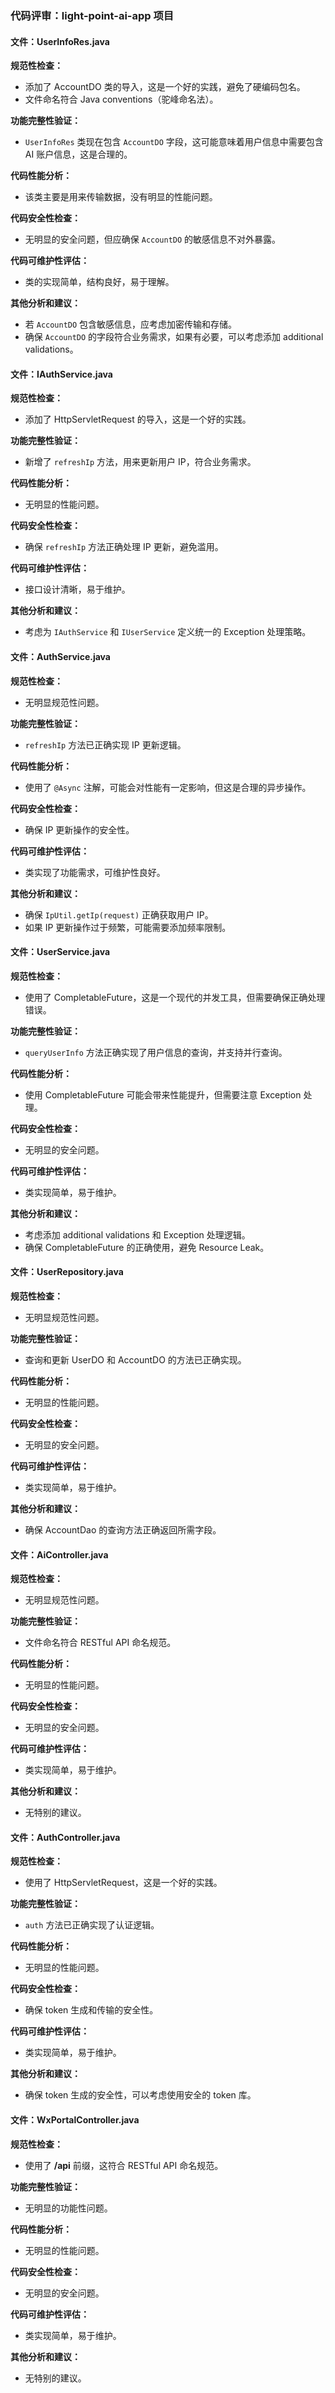 ### 代码评审：light-point-ai-app 项目

#### 文件：UserInfoRes.java

**规范性检查：**
- 添加了 AccountDO 类的导入，这是一个好的实践，避免了硬编码包名。
- 文件命名符合 Java conventions（驼峰命名法）。

**功能完整性验证：**
- `UserInfoRes` 类现在包含 `AccountDO` 字段，这可能意味着用户信息中需要包含 AI 账户信息，这是合理的。

**代码性能分析：**
- 该类主要是用来传输数据，没有明显的性能问题。

**代码安全性检查：**
- 无明显的安全问题，但应确保 `AccountDO` 的敏感信息不对外暴露。

**代码可维护性评估：**
- 类的实现简单，结构良好，易于理解。

**其他分析和建议：**
- 若 `AccountDO` 包含敏感信息，应考虑加密传输和存储。
- 确保 `AccountDO` 的字段符合业务需求，如果有必要，可以考虑添加 additional validations。

#### 文件：IAuthService.java

**规范性检查：**
- 添加了 HttpServletRequest 的导入，这是一个好的实践。

**功能完整性验证：**
- 新增了 `refreshIp` 方法，用来更新用户 IP，符合业务需求。

**代码性能分析：**
- 无明显的性能问题。

**代码安全性检查：**
- 确保 `refreshIp` 方法正确处理 IP 更新，避免滥用。

**代码可维护性评估：**
- 接口设计清晰，易于维护。

**其他分析和建议：**
- 考虑为 `IAuthService` 和 `IUserService` 定义统一的 Exception 处理策略。

#### 文件：AuthService.java

**规范性检查：**
- 无明显规范性问题。

**功能完整性验证：**
- `refreshIp` 方法已正确实现 IP 更新逻辑。

**代码性能分析：**
- 使用了 `@Async` 注解，可能会对性能有一定影响，但这是合理的异步操作。

**代码安全性检查：**
- 确保 IP 更新操作的安全性。

**代码可维护性评估：**
- 类实现了功能需求，可维护性良好。

**其他分析和建议：**
- 确保 `IpUtil.getIp(request)` 正确获取用户 IP。
- 如果 IP 更新操作过于频繁，可能需要添加频率限制。

#### 文件：UserService.java

**规范性检查：**
- 使用了 CompletableFuture，这是一个现代的并发工具，但需要确保正确处理错误。

**功能完整性验证：**
- `queryUserInfo` 方法正确实现了用户信息的查询，并支持并行查询。

**代码性能分析：**
- 使用 CompletableFuture 可能会带来性能提升，但需要注意 Exception 处理。

**代码安全性检查：**
- 无明显的安全问题。

**代码可维护性评估：**
- 类实现简单，易于维护。

**其他分析和建议：**
- 考虑添加 additional validations 和 Exception 处理逻辑。
- 确保 CompletableFuture 的正确使用，避免 Resource Leak。

#### 文件：UserRepository.java

**规范性检查：**
- 无明显规范性问题。

**功能完整性验证：**
- 查询和更新 UserDO 和 AccountDO 的方法已正确实现。

**代码性能分析：**
- 无明显的性能问题。

**代码安全性检查：**
- 无明显的安全问题。

**代码可维护性评估：**
- 类实现简单，易于维护。

**其他分析和建议：**
- 确保 AccountDao 的查询方法正确返回所需字段。

#### 文件：AiController.java

**规范性检查：**
- 无明显规范性问题。

**功能完整性验证：**
- 文件命名符合 RESTful API 命名规范。

**代码性能分析：**
- 无明显的性能问题。

**代码安全性检查：**
- 无明显的安全问题。

**代码可维护性评估：**
- 类实现简单，易于维护。

**其他分析和建议：**
- 无特别的建议。

#### 文件：AuthController.java

**规范性检查：**
- 使用了 HttpServletRequest，这是一个好的实践。

**功能完整性验证：**
- `auth` 方法已正确实现了认证逻辑。

**代码性能分析：**
- 无明显的性能问题。

**代码安全性检查：**
- 确保 token 生成和传输的安全性。

**代码可维护性评估：**
- 类实现简单，易于维护。

**其他分析和建议：**
- 确保 token 生成的安全性，可以考虑使用安全的 token 库。

#### 文件：WxPortalController.java

**规范性检查：**
- 使用了 **/api** 前缀，这符合 RESTful API 命名规范。

**功能完整性验证：**
- 无明显的功能性问题。

**代码性能分析：**
- 无明显的性能问题。

**代码安全性检查：**
- 无明显的安全问题。

**代码可维护性评估：**
- 类实现简单，易于维护。

**其他分析和建议：**
- 无特别的建议。